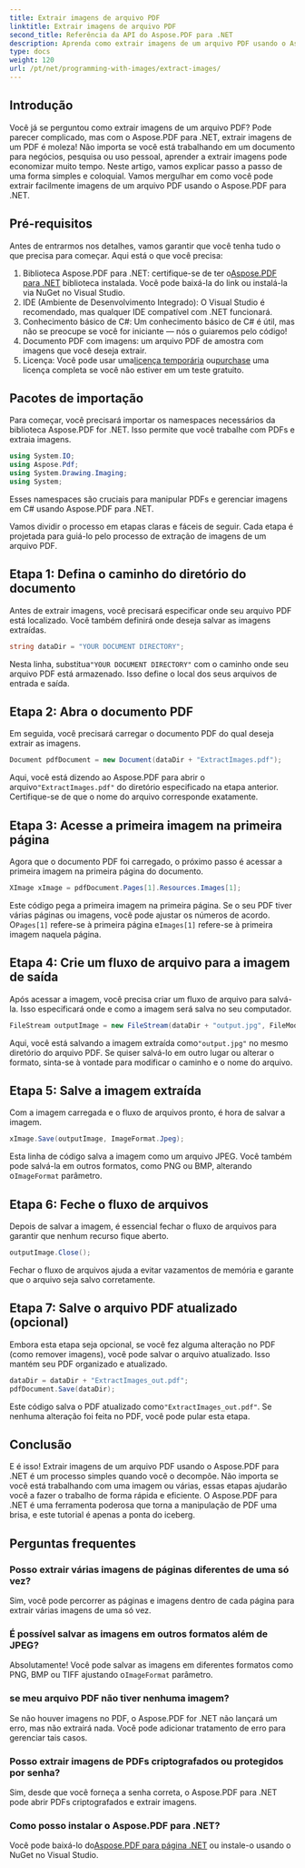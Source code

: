 ```yaml
---
title: Extrair imagens de arquivo PDF
linktitle: Extrair imagens de arquivo PDF
second_title: Referência da API do Aspose.PDF para .NET
description: Aprenda como extrair imagens de um arquivo PDF usando o Aspose.PDF para .NET com este guia passo a passo. Comece com instruções fáceis de seguir.
type: docs
weight: 120
url: /pt/net/programming-with-images/extract-images/
---
```

## Introdução

Você já se perguntou como extrair imagens de um arquivo PDF? Pode parecer complicado, mas com o Aspose.PDF para .NET, extrair imagens de um PDF é moleza! Não importa se você está trabalhando em um documento para negócios, pesquisa ou uso pessoal, aprender a extrair imagens pode economizar muito tempo. Neste artigo, vamos explicar passo a passo de uma forma simples e coloquial. Vamos mergulhar em como você pode extrair facilmente imagens de um arquivo PDF usando o Aspose.PDF para .NET.

## Pré-requisitos

Antes de entrarmos nos detalhes, vamos garantir que você tenha tudo o que precisa para começar. Aqui está o que você precisa:

1.  Biblioteca Aspose.PDF para .NET: certifique-se de ter o[Aspose.PDF para .NET](https://releases.aspose.com/pdf/net/) biblioteca instalada. Você pode baixá-la do link ou instalá-la via NuGet no Visual Studio.
2. IDE (Ambiente de Desenvolvimento Integrado): O Visual Studio é recomendado, mas qualquer IDE compatível com .NET funcionará.
3. Conhecimento básico de C#: Um conhecimento básico de C# é útil, mas não se preocupe se você for iniciante — nós o guiaremos pelo código!
4. Documento PDF com imagens: um arquivo PDF de amostra com imagens que você deseja extrair.
5.  Licença: Você pode usar uma[licença temporária](https://comprar.aspose.com/temporary-license/) ou[purchase](https://purchase.aspose.com/buy) uma licença completa se você não estiver em um teste gratuito.

## Pacotes de importação

Para começar, você precisará importar os namespaces necessários da biblioteca Aspose.PDF for .NET. Isso permite que você trabalhe com PDFs e extraia imagens.

```csharp
using System.IO;
using Aspose.Pdf;
using System.Drawing.Imaging;
using System;
```

Esses namespaces são cruciais para manipular PDFs e gerenciar imagens em C# usando Aspose.PDF para .NET.

Vamos dividir o processo em etapas claras e fáceis de seguir. Cada etapa é projetada para guiá-lo pelo processo de extração de imagens de um arquivo PDF.

## Etapa 1: Defina o caminho do diretório do documento

Antes de extrair imagens, você precisará especificar onde seu arquivo PDF está localizado. Você também definirá onde deseja salvar as imagens extraídas.

```csharp
string dataDir = "YOUR DOCUMENT DIRECTORY";
```

 Nesta linha, substitua`"YOUR DOCUMENT DIRECTORY"` com o caminho onde seu arquivo PDF está armazenado. Isso define o local dos seus arquivos de entrada e saída.

## Etapa 2: Abra o documento PDF

Em seguida, você precisará carregar o documento PDF do qual deseja extrair as imagens.

```csharp
Document pdfDocument = new Document(dataDir + "ExtractImages.pdf");
```

 Aqui, você está dizendo ao Aspose.PDF para abrir o arquivo`"ExtractImages.pdf"` do diretório especificado na etapa anterior. Certifique-se de que o nome do arquivo corresponde exatamente.

## Etapa 3: Acesse a primeira imagem na primeira página

Agora que o documento PDF foi carregado, o próximo passo é acessar a primeira imagem na primeira página do documento.

```csharp
XImage xImage = pdfDocument.Pages[1].Resources.Images[1];
```

 Este código pega a primeira imagem na primeira página. Se o seu PDF tiver várias páginas ou imagens, você pode ajustar os números de acordo. O`Pages[1]` refere-se à primeira página e`Images[1]` refere-se à primeira imagem naquela página.

## Etapa 4: Crie um fluxo de arquivo para a imagem de saída

Após acessar a imagem, você precisa criar um fluxo de arquivo para salvá-la. Isso especificará onde e como a imagem será salva no seu computador.

```csharp
FileStream outputImage = new FileStream(dataDir + "output.jpg", FileMode.Create);
```

 Aqui, você está salvando a imagem extraída como`"output.jpg"` no mesmo diretório do arquivo PDF. Se quiser salvá-lo em outro lugar ou alterar o formato, sinta-se à vontade para modificar o caminho e o nome do arquivo.

## Etapa 5: Salve a imagem extraída

Com a imagem carregada e o fluxo de arquivos pronto, é hora de salvar a imagem.

```csharp
xImage.Save(outputImage, ImageFormat.Jpeg);
```

 Esta linha de código salva a imagem como um arquivo JPEG. Você também pode salvá-la em outros formatos, como PNG ou BMP, alterando o`ImageFormat` parâmetro.

## Etapa 6: Feche o fluxo de arquivos

Depois de salvar a imagem, é essencial fechar o fluxo de arquivos para garantir que nenhum recurso fique aberto.

```csharp
outputImage.Close();
```

Fechar o fluxo de arquivos ajuda a evitar vazamentos de memória e garante que o arquivo seja salvo corretamente.

## Etapa 7: Salve o arquivo PDF atualizado (opcional)

Embora esta etapa seja opcional, se você fez alguma alteração no PDF (como remover imagens), você pode salvar o arquivo atualizado. Isso mantém seu PDF organizado e atualizado.

```csharp
dataDir = dataDir + "ExtractImages_out.pdf";
pdfDocument.Save(dataDir);
```

 Este código salva o PDF atualizado como`"ExtractImages_out.pdf"`. Se nenhuma alteração foi feita no PDF, você pode pular esta etapa.

## Conclusão

E é isso! Extrair imagens de um arquivo PDF usando o Aspose.PDF para .NET é um processo simples quando você o decompõe. Não importa se você está trabalhando com uma imagem ou várias, essas etapas ajudarão você a fazer o trabalho de forma rápida e eficiente. O Aspose.PDF para .NET é uma ferramenta poderosa que torna a manipulação de PDF uma brisa, e este tutorial é apenas a ponta do iceberg. 

## Perguntas frequentes

### Posso extrair várias imagens de páginas diferentes de uma só vez?
Sim, você pode percorrer as páginas e imagens dentro de cada página para extrair várias imagens de uma só vez.

### É possível salvar as imagens em outros formatos além de JPEG?
 Absolutamente! Você pode salvar as imagens em diferentes formatos como PNG, BMP ou TIFF ajustando o`ImageFormat` parâmetro.

### se meu arquivo PDF não tiver nenhuma imagem?
Se não houver imagens no PDF, o Aspose.PDF for .NET não lançará um erro, mas não extrairá nada. Você pode adicionar tratamento de erro para gerenciar tais casos.

### Posso extrair imagens de PDFs criptografados ou protegidos por senha?
Sim, desde que você forneça a senha correta, o Aspose.PDF para .NET pode abrir PDFs criptografados e extrair imagens.

### Como posso instalar o Aspose.PDF para .NET?
 Você pode baixá-lo do[Aspose.PDF para página .NET](https://releases.aspose.com/pdf/net/) ou instale-o usando o NuGet no Visual Studio.